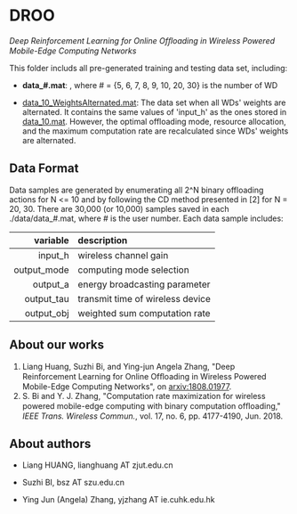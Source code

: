 # DROO

*Deep Reinforcement Learning for Online Ofﬂoading in Wireless Powered Mobile-Edge Computing Networks*

This folder includs all pre-generated training and testing data set, including:

- **data_#.mat**: , where # = {5, 6, 7, 8, 9, 10, 20, 30} is the number of WD

- [data_10_WeightsAlternated.mat](data_10_WeightsAlternated.mat): The data set when all WDs' weights are alternated. It contains the same values of 'input_h' as the ones stored in [data_10.mat](data_10.mat). However, the optimal offloading mode, resource allocation, and the maximum computation rate are recalculated since WDs' weights are alternated.


## Data Format

Data samples are generated by enumerating all 2^N binary offloading actions for N <= 10 and by following the CD method presented in [2] for N = 20, 30. There are 30,000 (or 10,000) samples saved in each ./data/data_#.mat, where # is the user number. Each data sample includes:

|      variable          |    description            |
|------------------------:|:-----------------------|
|     input_h           |  wireless channel gain           |         
|     output_mode        |  computing mode selection        |    
|      output_a           | energy broadcasting parameter   |    
|    output_tau         | transmit time of wireless device  |    
|      output_obj         | weighted sum computation rate    |   



## About our works

1. Liang Huang, Suzhi Bi, and Ying-jun Angela Zhang, "Deep Reinforcement Learning for Online Ofﬂoading in Wireless Powered Mobile-Edge Computing Networks", on [arxiv:1808.01977](https://arxiv.org/abs/1808.01977).
2. S. Bi and Y. J. Zhang, "Computation rate maximization for wireless powered mobile-edge computing with binary computation ofﬂoading," *IEEE Trans. Wireless Commun.*, vol. 17, no. 6, pp. 4177-4190, Jun. 2018.

## About authors

- Liang HUANG, lianghuang AT zjut.edu.cn

- Suzhi BI, bsz AT szu.edu.cn

- Ying Jun (Angela) Zhang, yjzhang AT ie.cuhk.edu.hk
